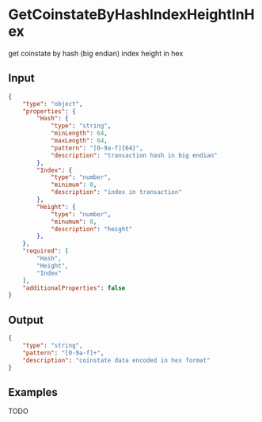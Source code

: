 # GetCoinstateByHashIndexHeightInHex

get coinstate by hash (big endian) index height in hex

## Input

```json
{
    "type": "object",
    "properties": {
        "Hash": {
            "type": "string",
            "minLength": 64,
            "maxLength": 64,
            "pattern": "[0-9a-f]{64}",
            "description": "transaction hash in big endian"
        },
        "Index": {
            "type": "number",
            "minimum": 0,
            "description": "index in transaction"
        },
        "Height": {
            "type": "number",
            "minumum": 0,
            "description": "height"
        },
    },
    "required": [
        "Hash",
        "Height",
        "Index"
    ],
    "additionalProperties": false
}
```

## Output

```json
{
    "type": "string",
    "pattern": "[0-9a-f]+",
    "description": "coinstate data encoded in hex format"
}
```

## Examples

TODO
